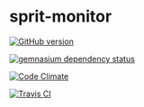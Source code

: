 sprit-monitor
=============

[![GitHub version](https://badge.fury.io/gh/herrphon%2Fsprit-monitor.png)](http://badge.fury.io/gh/herrphon%2Fsprit-monitor)

[![gemnasium dependency status](https://gemnasium.com/herrphon/sprit-monitor.png)](https://gemnasium.com/herrphon/sprit-monitor)

[![Code Climate](https://codeclimate.com/repos/52fe0531e30ba05ab20094ad/badges/00289cf9d4bd5c3fed9b/gpa.png)](https://codeclimate.com/repos/52fe0531e30ba05ab20094ad/feed)

[![Travis CI](https://travis-ci.org/herrphon/sprit-monitor.png)](https://travis-ci.org/herrphon/sprit-monitor)
